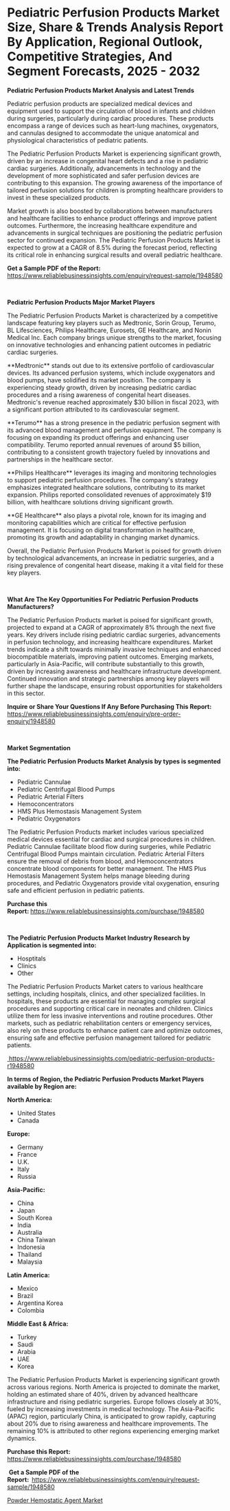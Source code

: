 <p><h1>Pediatric Perfusion Products Market Size, Share & Trends Analysis Report By Application, Regional Outlook, Competitive Strategies, And Segment Forecasts, 2025 - 2032</h1></p><p><strong>Pediatric Perfusion Products Market Analysis and Latest Trends</strong></p>
<p><p>Pediatric perfusion products are specialized medical devices and equipment used to support the circulation of blood in infants and children during surgeries, particularly during cardiac procedures. These products encompass a range of devices such as heart-lung machines, oxygenators, and cannulas designed to accommodate the unique anatomical and physiological characteristics of pediatric patients.</p><p>The Pediatric Perfusion Products Market is experiencing significant growth, driven by an increase in congenital heart defects and a rise in pediatric cardiac surgeries. Additionally, advancements in technology and the development of more sophisticated and safer perfusion devices are contributing to this expansion. The growing awareness of the importance of tailored perfusion solutions for children is prompting healthcare providers to invest in these specialized products.</p><p>Market growth is also boosted by collaborations between manufacturers and healthcare facilities to enhance product offerings and improve patient outcomes. Furthermore, the increasing healthcare expenditure and advancements in surgical techniques are positioning the pediatric perfusion sector for continued expansion. The Pediatric Perfusion Products Market is expected to grow at a CAGR of 8.5% during the forecast period, reflecting its critical role in enhancing surgical results and overall pediatric healthcare.</p></p>
<p><strong>Get a Sample PDF of the Report:&nbsp;</strong> <a href="https://www.reliablebusinessinsights.com/enquiry/request-sample/1948580?utm_campaign=2779&utm_medium=2&utm_source=Github&utm_content=ia&utm_term=03032025&utm_id=pediatric-perfusion-products">https://www.reliablebusinessinsights.com/enquiry/request-sample/1948580</a></p>
<p>&nbsp;</p>
<p><strong>Pediatric Perfusion Products Major Market Players</strong></p>
<p><p>The Pediatric Perfusion Products Market is characterized by a competitive landscape featuring key players such as Medtronic, Sorin Group, Terumo, BL Lifesciences, Philips Healthcare, Eurosets, GE Healthcare, and Nonin Medical Inc. Each company brings unique strengths to the market, focusing on innovative technologies and enhancing patient outcomes in pediatric cardiac surgeries.</p><p>**Medtronic** stands out due to its extensive portfolio of cardiovascular devices. Its advanced perfusion systems, which include oxygenators and blood pumps, have solidified its market position. The company is experiencing steady growth, driven by increasing pediatric cardiac procedures and a rising awareness of congenital heart diseases. Medtronic's revenue reached approximately $30 billion in fiscal 2023, with a significant portion attributed to its cardiovascular segment.</p><p>**Terumo** has a strong presence in the pediatric perfusion segment with its advanced blood management and perfusion equipment. The company is focusing on expanding its product offerings and enhancing user compatibility. Terumo reported annual revenues of around $5 billion, contributing to a consistent growth trajectory fueled by innovations and partnerships in the healthcare sector.</p><p>**Philips Healthcare** leverages its imaging and monitoring technologies to support pediatric perfusion procedures. The company's strategy emphasizes integrated healthcare solutions, contributing to its market expansion. Philips reported consolidated revenues of approximately $19 billion, with healthcare solutions driving significant growth.</p><p>**GE Healthcare** also plays a pivotal role, known for its imaging and monitoring capabilities which are critical for effective perfusion management. It is focusing on digital transformation in healthcare, promoting its growth and adaptability in changing market dynamics.</p><p>Overall, the Pediatric Perfusion Products Market is poised for growth driven by technological advancements, an increase in pediatric surgeries, and a rising prevalence of congenital heart disease, making it a vital field for these key players.</p></p>
<p>&nbsp;</p>
<p><strong>What Are The Key Opportunities For Pediatric Perfusion Products Manufacturers?</strong></p>
<p><p>The Pediatric Perfusion Products market is poised for significant growth, projected to expand at a CAGR of approximately 8% through the next five years. Key drivers include rising pediatric cardiac surgeries, advancements in perfusion technology, and increasing healthcare expenditures. Market trends indicate a shift towards minimally invasive techniques and enhanced biocompatible materials, improving patient outcomes. Emerging markets, particularly in Asia-Pacific, will contribute substantially to this growth, driven by increasing awareness and healthcare infrastructure development. Continued innovation and strategic partnerships among key players will further shape the landscape, ensuring robust opportunities for stakeholders in this sector.</p></p>
<p><strong>Inquire or Share Your Questions If Any Before Purchasing This Report:</strong> <a href="https://www.reliablebusinessinsights.com/enquiry/pre-order-enquiry/1948580?utm_campaign=2779&utm_medium=2&utm_source=Github&utm_content=ia&utm_term=03032025&utm_id=pediatric-perfusion-products">https://www.reliablebusinessinsights.com/enquiry/pre-order-enquiry/1948580</a></p>
<p>&nbsp;</p>
<p><strong>Market Segmentation</strong></p>
<p><strong>The Pediatric Perfusion Products Market Analysis by types is segmented into:</strong></p>
<p><ul><li>Pediatric Cannulae</li><li>Pediatric Centrifugal Blood Pumps</li><li>Pediatric Arterial Filters</li><li>Hemoconcentrators</li><li>HMS Plus Hemostasis Management System</li><li>Pediatric Oxygenators</li></ul></p>
<p><p>The Pediatric Perfusion Products market includes various specialized medical devices essential for cardiac and surgical procedures in children. Pediatric Cannulae facilitate blood flow during surgeries, while Pediatric Centrifugal Blood Pumps maintain circulation. Pediatric Arterial Filters ensure the removal of debris from blood, and Hemoconcentrators concentrate blood components for better management. The HMS Plus Hemostasis Management System helps manage bleeding during procedures, and Pediatric Oxygenators provide vital oxygenation, ensuring safe and efficient perfusion in pediatric patients.</p></p>
<p><strong>Purchase this Report:&nbsp;</strong><a href="https://www.reliablebusinessinsights.com/purchase/1948580?utm_campaign=2779&utm_medium=2&utm_source=Github&utm_content=ia&utm_term=03032025&utm_id=pediatric-perfusion-products">https://www.reliablebusinessinsights.com/purchase/1948580</a></p>
<p>&nbsp;</p>
<p><strong>The Pediatric Perfusion Products Market Industry Research by Application is segmented into:</strong></p>
<p><ul><li>Hosptitals</li><li>Clinics</li><li>Other</li></ul></p>
<p><p>The Pediatric Perfusion Products Market caters to various healthcare settings, including hospitals, clinics, and other specialized facilities. In hospitals, these products are essential for managing complex surgical procedures and supporting critical care in neonates and children. Clinics utilize them for less invasive interventions and routine procedures. Other markets, such as pediatric rehabilitation centers or emergency services, also rely on these products to enhance patient care and optimize outcomes, ensuring safe and effective perfusion management tailored for pediatric patients.</p></p>
<p><a href="https://www.reliablebusinessinsights.com/pediatric-perfusion-products-r1948580?utm_campaign=2779&utm_medium=2&utm_source=Github&utm_content=ia&utm_term=03032025&utm_id=pediatric-perfusion-products">&nbsp;https://www.reliablebusinessinsights.com/pediatric-perfusion-products-r1948580</a></p>
<p><strong>In terms of Region, the Pediatric Perfusion Products Market Players available by Region are:</strong></p>
<p>
    <p> <strong> North America: </strong>
        <ul>
            <li>United States</li>
            <li>Canada</li>
        </ul>
        </p> 
    <p> <strong> Europe: </strong>
        <ul>
            <li>Germany</li>
            <li>France</li>
            <li>U.K.</li>
            <li>Italy</li>
            <li>Russia</li>
        </ul>
        </p> 
    <p> <strong> Asia-Pacific: </strong>
        <ul>
            <li>China</li>
            <li>Japan</li>
            <li>South Korea</li>
            <li>India</li>
            <li>Australia</li>
            <li>China Taiwan</li>
            <li>Indonesia</li>
            <li>Thailand</li>
            <li>Malaysia</li>
        </ul>
        </p> 
    <p> <strong> Latin America: </strong>
        <ul>
            <li>Mexico</li>
            <li>Brazil</li>
            <li>Argentina Korea</li>
            <li>Colombia</li>
        </ul>
        </p> 
    <p> <strong> Middle East & Africa: </strong>
        <ul>
            <li>Turkey</li>
            <li>Saudi</li>
            <li>Arabia</li>
            <li>UAE</li>
            <li>Korea</li>
        </ul>
    </p>
    </p>
<p><p>The Pediatric Perfusion Products Market is experiencing significant growth across various regions. North America is projected to dominate the market, holding an estimated share of 40%, driven by advanced healthcare infrastructure and rising pediatric surgeries. Europe follows closely at 30%, fueled by increasing investments in medical technology. The Asia-Pacific (APAC) region, particularly China, is anticipated to grow rapidly, capturing about 20% due to rising awareness and healthcare improvements. The remaining 10% is attributed to other regions experiencing emerging market dynamics.</p></p>
<p><strong>Purchase this Report: </strong><a href="https://www.reliablebusinessinsights.com/purchase/1948580?utm_campaign=2779&utm_medium=2&utm_source=Github&utm_content=ia&utm_term=03032025&utm_id=pediatric-perfusion-products">https://www.reliablebusinessinsights.com/purchase/1948580</a></p>
<p>&nbsp;<strong>Get a Sample PDF of the Report:&nbsp;&nbsp;</strong><a href="https://www.reliablebusinessinsights.com/enquiry/request-sample/1948580?utm_campaign=2779&utm_medium=2&utm_source=Github&utm_content=ia&utm_term=03032025&utm_id=pediatric-perfusion-products">https://www.reliablebusinessinsights.com/enquiry/request-sample/1948580</a></p>
<p><strong></strong></p>
<p><p><a href="https://github.com/boisetwa16/Market-Research-Report-List-1/blob/main/powder-hemostatic-agent-market.md?utm_campaign=2779&utm_medium=2&utm_source=Github&utm_content=ia&utm_term=03032025&utm_id=pediatric-perfusion-products">Powder Hemostatic Agent Market</a></p></p>